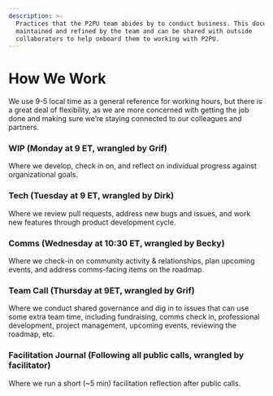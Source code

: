 ```yaml
---
description: >-
  Practices that the P2PU team abides by to conduct business. This document is
  maintained and refined by the team and can be shared with outside
  collaborators to help onboard them to working with P2PU.
---
```


# How We Work

We use 9-5 local time as a general reference for working hours, but there is a great deal of flexibility, as we are more concerned with getting the job done and making sure we’re staying connected to our colleagues and partners.

### WIP (Monday at 9 ET, wrangled by Grif)

Where we develop, check in on, and reflect on individual progress against organizational goals.

### Tech (Tuesday at 9 ET, wrangled by Dirk)

Where we review pull requests, address new bugs and issues, and work new features through product development cycle.

### Comms (Wednesday at 10:30 ET, wrangled by Becky)

Where we check-in on community activity & relationships, plan upcoming events, and address comms-facing items on the roadmap.

### Team Call (Thursday at 9ET, wrangled by Grif)

Where we conduct shared governance and dig in to issues that can use some extra team time, including fundraising, comms check in, professional development, project management, upcoming events, reviewing the roadmap, etc.

### Facilitation Journal (Following all public calls, wrangled by facilitator)

Where we run a short (\~5 min) facilitation reflection after public calls.
